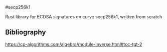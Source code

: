 #secp256k1

Rust library for ECDSA signatures on curve secp256k1, written from scratch

## Bibliography
https://cp-algorithms.com/algebra/module-inverse.html#toc-tgt-2

